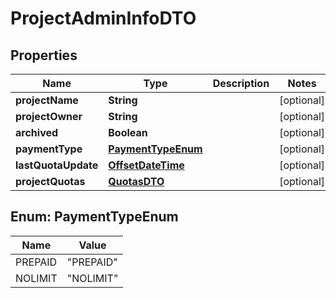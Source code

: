 # ProjectAdminInfoDTO

## Properties
Name | Type | Description | Notes
------------ | ------------- | ------------- | -------------
**projectName** | **String** |  |  [optional]
**projectOwner** | **String** |  |  [optional]
**archived** | **Boolean** |  |  [optional]
**paymentType** | [**PaymentTypeEnum**](#PaymentTypeEnum) |  |  [optional]
**lastQuotaUpdate** | [**OffsetDateTime**](OffsetDateTime.md) |  |  [optional]
**projectQuotas** | [**QuotasDTO**](QuotasDTO.md) |  |  [optional]

<a name="PaymentTypeEnum"></a>
## Enum: PaymentTypeEnum
Name | Value
---- | -----
PREPAID | &quot;PREPAID&quot;
NOLIMIT | &quot;NOLIMIT&quot;
